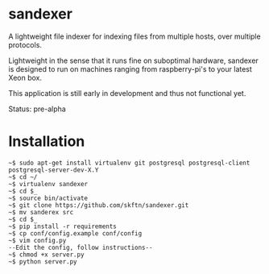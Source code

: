 sandexer
========
A lightweight file indexer for indexing files from multiple hosts, over multiple protocols.

Lightweight in the sense that it runs fine on suboptimal hardware, sandexer is designed to run on machines ranging from raspberry-pi's to your latest Xeon box.

This application is still early in development and thus not functional yet.

Status: pre-alpha

Installation
===================================================
    ~$ sudo apt-get install virtualenv git postgresql postgresql-client postgresql-server-dev-X.Y
    ~$ cd ~/
    ~$ virtualenv sandexer
    ~$ cd $_
    ~$ source bin/activate
    ~$ git clone https://github.com/skftn/sandexer.git
    ~$ mv sanderex src
    ~$ cd $_
    ~$ pip install -r requirements
    ~$ cp conf/config.example conf/config
    ~$ vim config.py
    --Edit the config, follow instructions--
    ~$ chmod +x server.py
    ~$ python server.py
